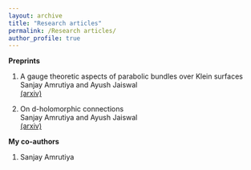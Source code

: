 ```yaml
---
layout: archive
title: "Research articles"
permalink: /Research articles/
author_profile: true
---
```




**Preprints**  
1. A gauge theoretic aspects of parabolic bundles over Klein surfaces  
Sanjay Amrutiya and Ayush Jaiswal  
[(arxiv)](https://arxiv.org/abs/2202.06210)

2. On d-holomorphic connections  
Sanjay Amrutiya and Ayush Jaiswal  
[(arxiv)](https://arxiv.org/abs/2208.04354) 
 
  
  **My co-authors**   
  1. Sanjay Amrutiya
